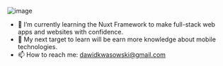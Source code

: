 ![image](https://github.com/user-attachments/assets/c7ce1bc1-513c-4022-934b-34c934cfc327)

- 🌱 I’m currently learning the Nuxt Framework to make full-stack web apps and websites with confidence.
- 🎯 My next target to learn will be earn more knowledge about mobile technologies.
- 📫 How to reach me: dawidkwasowski@gmail.com  
<!--
**Dawid-Kwasowski/Dawid-Kwasowski** is a ✨ _special_ ✨ repository because its `README.md` (this file) appears on your GitHub profile.

Here are some ideas to get you started:

- 🔭 I’m currently working on ...
- 🌱 I’m currently learning ...
- 👯 I’m looking to collaborate on ...
- 🤔 I’m looking for help with ...
- 💬 Ask me about ...
- 📫 How to reach me: ...
- 😄 Pronouns: ...
- ⚡ Fun fact: ...
-->

